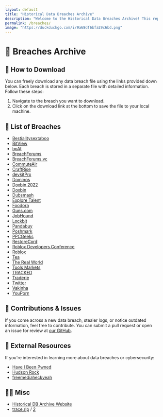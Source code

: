 ```yaml
---
layout: default
title: "Historical Data Breaches Archive"
description: "Welcome to the Historical Data Breaches Archive! This repository contains a comprehensive and ever-growing collection of data breaches throughout history. All the breaches stored here are publicly available and can be freely downloaded for research, analysis, or educational purposes."
permalink: /breaches/
image: "https://duckduckgo.com/i/9a68df6bfa29c6bd.png"
---
```


# 📂 Breaches Archive

## 🚀 How to Download

You can freely download any data breach file using the links provided down below. Each breach is stored in a separate file with detailed information. Follow these steps:

1. Navigate to the breach you want to download.
2. Click on the download link at the bottom to save the file to your local machine.

## 📂 List of Breaches

- [Bestialitysextaboo](./Bestialitysextaboo)
- [BitView](./BitView)
- [boAt](./boAt.md)
- [BreachForums](./BreachForums)
- [BreachForums.vc](./BreachForums.vc.md)
- [CommuteAir](./CommuteAir.md)
- [CraftRise](./CraftRise.md)
- [devkitPro](./devkitPro.md)
- [Dominos](./Dominos.md)
- [Doxbin 2022](./Doxbin-2022.md)
- [Doxbin](./Doxbin.md)
- [Dubsmash](./Dubsmash.md)
- [Explore Talent](./Explore-Talent.md)
- [Foodora](./Foodora.md)
- [Guns.com](./Guns.com.md)
- [JobHound](./JobHound.md)
- [Lockbit](./Lockbit.md)
- [Pandabuy](./Pandabuy.md)
- [Poshmark](./Poshmark.md)
- [PPCGeeks](./PPCGeeks.md)
- [RestoreCord](./RestoreCord.md)
- [Roblox Developers Conference](./Roblox-Developers-Conference.md)
- [Roblox](./Roblox.md)
- [Tea](./Tea.md)
- [The Real World](./The-Real-World.md)
- [Tools Markets](./tools-markets.md)
- [TRACKED](./Tracked.md)
- [Traderie](./Traderie.md)
- [Twitter](./Twitter.md)
- [Vakinha](./Vakinha.md)
- [YouPorn](./YouPorn.md)

## 🔧 Contributions & Issues

If you come across a new data breach, stealer logs, or notice outdated information, feel free to contribute. You can submit a pull request or open an issue for review at [our GitHub](https://redirect.trace.rip/?url=https://github.com/YoureIronic/Historical-Data-Breaches-Archive).

## 🔗 External Resources

If you're interested in learning more about data breaches or cybersecurity:
- [Have I Been Pwned](https://redirect.trace.rip/?url=https://haveibeenpwned.com)
- [Hudson Rock](https://redirect.trace.rip/?url=https://www.hudsonrock.com/threat-intelligence-cybercrime-tools)
- [freemediaheckyeah](https://redirect.trace.rip/?url=https://fmhy.net)

## 🤷‍♀️ Misc

- [Historical DB Archive Website](https://archive.trace.rip)
- [trace.rip](https://trace.rip) / [2](https://searchub.vip)